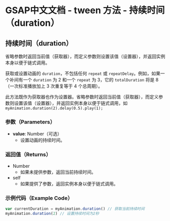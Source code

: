 # GSAP中文文档 - tween 方法 - 持续时间（duration）

## 持续时间（duration）

省略参数时返回当前值（获取器），而定义参数则设置该值（设置器），并返回实例本身以便于链式调用。

获取或设置动画的 `duration`，不包括任何 `repeat` 或 `repeatDelay`。例如，如果一个补间有一个 `duration` 为 2 和一个 `repeat` 为 3，它的 `totalDuration` 将是 8（一次标准播放加上 3 次重复等于 4 个总周期）。

此方法既作为获取器也作为设置器。省略参数时返回当前值（获取器），而定义参数则设置该值（设置器），并返回实例本身以便于链式调用，如 `myAnimation.duration(2).delay(0.5).play(1);`

### 参数（Parameters）

- **value**: Number（可选）
  - 设置动画的持续时间。

### 返回值（Returns）

- Number
  - 如果未提供参数，返回当前持续时间。
- self
  - 如果提供了参数，返回实例本身以便于链式调用。

### 示例代码（Example Code）

```javascript
var currentDuration = myAnimation.duration() // 获取当前持续时间
myAnimation.duration(2) // 设置持续时间为2秒
```
